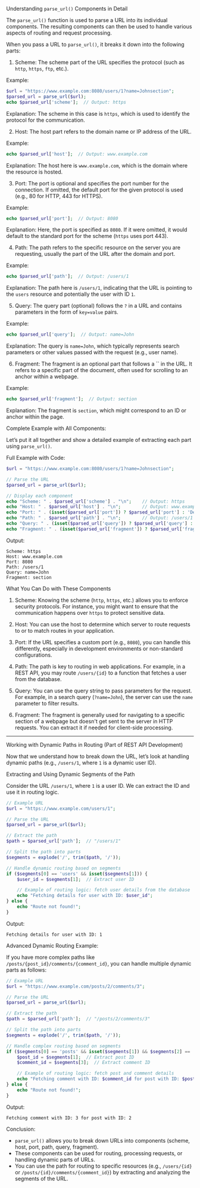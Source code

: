 
 Understanding `parse_url()` Components in Detail

The `parse_url()` function is used to parse a URL into its individual components. The resulting components can then be used to handle various aspects of routing and request processing.

When you pass a URL to `parse_url()`, it breaks it down into the following parts:

 1. Scheme:
The scheme part of the URL specifies the protocol (such as `http`, `https`, `ftp`, etc.).

Example:
```php
$url = "https://www.example.com:8080/users/1?name=Johnsection";
$parsed_url = parse_url($url);
echo $parsed_url['scheme'];  // Output: https
```
Explanation: The scheme in this case is `https`, which is used to identify the protocol for the communication.

 2. Host:
The host part refers to the domain name or IP address of the URL.

Example:
```php
echo $parsed_url['host'];  // Output: www.example.com
```
Explanation: The host here is `www.example.com`, which is the domain where the resource is hosted.

 3. Port:
The port is optional and specifies the port number for the connection. If omitted, the default port for the given protocol is used (e.g., 80 for HTTP, 443 for HTTPS).

Example:
```php
echo $parsed_url['port'];  // Output: 8080
```
Explanation: Here, the port is specified as `8080`. If it were omitted, it would default to the standard port for the scheme (`https` uses port 443).

 4. Path:
The path refers to the specific resource on the server you are requesting, usually the part of the URL after the domain and port.

Example:
```php
echo $parsed_url['path'];  // Output: /users/1
```
Explanation: The path here is `/users/1`, indicating that the URL is pointing to the `users` resource and potentially the user with ID `1`.

 5. Query:
The query part (optional) follows the `?` in a URL and contains parameters in the form of `key=value` pairs.

Example:
```php
echo $parsed_url['query'];  // Output: name=John
```
Explanation: The query is `name=John`, which typically represents search parameters or other values passed with the request (e.g., user name).

 6. Fragment:
The fragment is an optional part that follows a `` in the URL. It refers to a specific part of the document, often used for scrolling to an anchor within a webpage.

Example:
```php
echo $parsed_url['fragment'];  // Output: section
```
Explanation: The fragment is `section`, which might correspond to an ID or anchor within the page.

 Complete Example with All Components:

Let’s put it all together and show a detailed example of extracting each part using `parse_url()`.

 Full Example with Code:

```php
$url = "https://www.example.com:8080/users/1?name=Johnsection";

// Parse the URL
$parsed_url = parse_url($url);

// Display each component
echo "Scheme: " . $parsed_url['scheme'] . "\n";    // Output: https
echo "Host: " . $parsed_url['host'] . "\n";        // Output: www.example.com
echo "Port: " . (isset($parsed_url['port']) ? $parsed_url['port'] : 'Default') . "\n"; // Output: 8080
echo "Path: " . $parsed_url['path'] . "\n";        // Output: /users/1
echo "Query: " . (isset($parsed_url['query']) ? $parsed_url['query'] : 'No query') . "\n"; // Output: name=John
echo "Fragment: " . (isset($parsed_url['fragment']) ? $parsed_url['fragment'] : 'No fragment') . "\n"; // Output: section
```

 Output:
```
Scheme: https
Host: www.example.com
Port: 8080
Path: /users/1
Query: name=John
Fragment: section
```

 What You Can Do with These Components

1. Scheme: Knowing the scheme (`http`, `https`, etc.) allows you to enforce security protocols. For instance, you might want to ensure that the communication happens over `https` to protect sensitive data.

2. Host: You can use the host to determine which server to route requests to or to match routes in your application.

3. Port: If the URL specifies a custom port (e.g., `8080`), you can handle this differently, especially in development environments or non-standard configurations.

4. Path: The path is key to routing in web applications. For example, in a REST API, you may route `/users/{id}` to a function that fetches a user from the database.

5. Query: You can use the query string to pass parameters for the request. For example, in a search query (`?name=John`), the server can use the `name` parameter to filter results.

6. Fragment: The fragment is generally used for navigating to a specific section of a webpage but doesn't get sent to the server in HTTP requests. You can extract it if needed for client-side processing.

---

 Working with Dynamic Paths in Routing (Part of REST API Development)

Now that we understand how to break down the URL, let’s look at handling dynamic paths (e.g., `/users/1`, where `1` is a dynamic user ID).

 Extracting and Using Dynamic Segments of the Path

Consider the URL `/users/1`, where `1` is a user ID. We can extract the ID and use it in routing logic.

```php
// Example URL
$url = "https://www.example.com/users/1";

// Parse the URL
$parsed_url = parse_url($url);

// Extract the path
$path = $parsed_url['path'];  // "/users/1"

// Split the path into parts
$segments = explode('/', trim($path, '/'));

// Handle dynamic routing based on segments
if ($segments[0] == 'users' && isset($segments[1])) {
    $user_id = $segments[1];  // Extract user ID

    // Example of routing logic: fetch user details from the database
    echo "Fetching details for user with ID: $user_id";
} else {
    echo "Route not found!";
}
```

 Output:
```
Fetching details for user with ID: 1
```

 Advanced Dynamic Routing Example:

If you have more complex paths like `/posts/{post_id}/comments/{comment_id}`, you can handle multiple dynamic parts as follows:

```php
// Example URL
$url = "https://www.example.com/posts/2/comments/3";

// Parse the URL
$parsed_url = parse_url($url);

// Extract the path
$path = $parsed_url['path'];  // "/posts/2/comments/3"

// Split the path into parts
$segments = explode('/', trim($path, '/'));

// Handle complex routing based on segments
if ($segments[0] == 'posts' && isset($segments[1]) && $segments[2] == 'comments' && isset($segments[3])) {
    $post_id = $segments[1];  // Extract post ID
    $comment_id = $segments[3];  // Extract comment ID

    // Example of routing logic: fetch post and comment details
    echo "Fetching comment with ID: $comment_id for post with ID: $post_id";
} else {
    echo "Route not found!";
}
```

 Output:
```
Fetching comment with ID: 3 for post with ID: 2
```

 Conclusion:

- `parse_url()` allows you to break down URLs into components (scheme, host, port, path, query, fragment).
- These components can be used for routing, processing requests, or handling dynamic parts of URLs.
- You can use the path for routing to specific resources (e.g., `/users/{id}` or `/posts/{id}/comments/{comment_id}`) by extracting and analyzing the segments of the URL.
